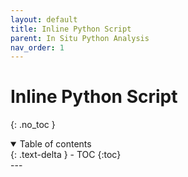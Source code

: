 ```yaml
---
layout: default
title: Inline Python Script
parent: In Situ Python Analysis
nav_order: 1
---
```

# Inline Python Script
{: .no_toc }
<details open markdown="block">
  <summary>
    Table of contents
  </summary>
  {: .text-delta }
- TOC
{:toc}
</details>
---
